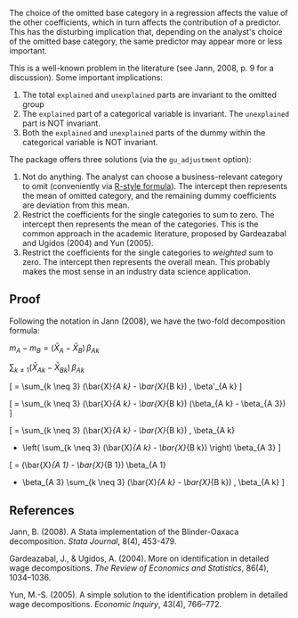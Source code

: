 The choice of the omitted base category in a regression affects the value of the other coefficients, which in turn affects the contribution of a predictor. This has the disturbing implication that, depending on the analyst's choice of the omitted base category, the same predictor may appear more or less important.

This is a well-known problem in the literature (see Jann, 2008, p. 9 for a discussion). Some important implications:

1. The total `explained` and `unexplained` parts are invariant to the omitted group
2. The `explained` part of a categorical variable is invariant. The `unexplained` part is NOT invariant.
3. Both the `explained` and `unexplained` parts of the dummy within the categorical variable is NOT invariant. 

The package offers three solutions (via the `gu_adjustment` option):

1. Not do anything. The analyst can choose a business-relevant category to omit (conveniently via [R-style formula](https://matthewwardrop.github.io/formulaic/latest/guides/contrasts/#treatment-aka-dummy)). The intercept then represents the mean of omitted category, and the remaining dummy coefficients are deviation from this mean.
2. Restrict the coefficients for the single categories to sum to zero. The intercept then represents the mean of the categories. This is the common approach in the academic literature, proposed by Gardeazabal and Ugidos (2004) and Yun (2005).
3. Restrict the coefficients for the single categories to *weighted* sum to zero. The intercept then represents the overall mean. This probably makes the most sense in an industry data science application.

## Proof

Following the notation in Jann (2008), we have the two-fold decomposition formula:

$m_A - m_B = (\bar{X}_{A} - \bar{X}_{B}) \, \beta_{A k}$

$\sum_{k \neq 1} (\bar{X}_{A k} - \bar{X}_{B k}) \, \beta_{A k}$

\[
= \sum_{k \neq 3} (\bar{X}_{A k} - \bar{X}_{B k}) \, \beta'_{A k}
\]

\[
= \sum_{k \neq 3} (\bar{X}_{A k} - \bar{X}_{B k}) (\beta_{A k} - \beta_{A 3})
\]

\[
= \sum_{k \neq 3} (\bar{X}_{A k} - \bar{X}_{B k}) \, \beta_{A k}
- \left( \sum_{k \neq 3} (\bar{X}_{A k} - \bar{X}_{B k}) \right) \beta_{A 3}
\]

\[
= (\bar{X}_{A 1} - \bar{X}_{B 1}) \beta_{A 1}
+ \beta_{A 3} \sum_{k \neq 3} (\bar{X}_{A k} - \bar{X}_{B k}) \, \beta_{A k}
\]


## References

Jann, B. (2008). A Stata implementation of the Blinder-Oaxaca decomposition. *Stata Journal*, 8(4), 453-479.

Gardeazabal, J., & Ugidos, A. (2004). More on identification in detailed wage decompositions. *The Review of Economics and Statistics*, 86(4), 1034–1036.

Yun, M.-S. (2005). A simple solution to the identification problem in detailed wage decompositions. *Economic Inquiry*, 43(4), 766–772.
